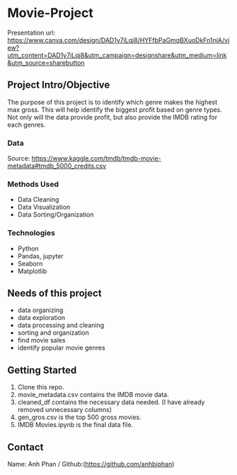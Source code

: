 # Movie-Project

Presentation url: https://www.canva.com/design/DAD1y7iLqj8/HYFfbPaGmqBXuoDkFn1njA/view?utm_content=DAD1y7iLqj8&utm_campaign=designshare&utm_medium=link&utm_source=sharebutton

## Project Intro/Objective
The purpose of this project is to identify which genre makes the highest max gross. This will help identify the biggest profit based on genre types. Not only will the data provide profit, but also provide the IMDB rating for each genres.

### Data
Source: https://www.kaggle.com/tmdb/tmdb-movie-metadata#tmdb_5000_credits.csv


### Methods Used
* Data Cleaning
* Data Visualization
* Data Sorting/Organization


### Technologies
* Python
* Pandas, jupyter
* Seaborn
* Matplotlib


## Needs of this project
- data organizing
- data exploration
- data processing and cleaning
- sorting and organization
- find movie sales
- identify popular movie genres


## Getting Started

1. Clone this repo.
2. movie_metadata.csv contains the IMDB movie data. 
3. cleaned_df contains the necessary data needed. (I have already removed unnecessary columns) 
4. gen_gros.csv is the top 500 gross movies.
5. IMDB Movies.ipynb is the final data file. 


## Contact
Name: Anh Phan / Github:(https://github.com/anhbiphan)

